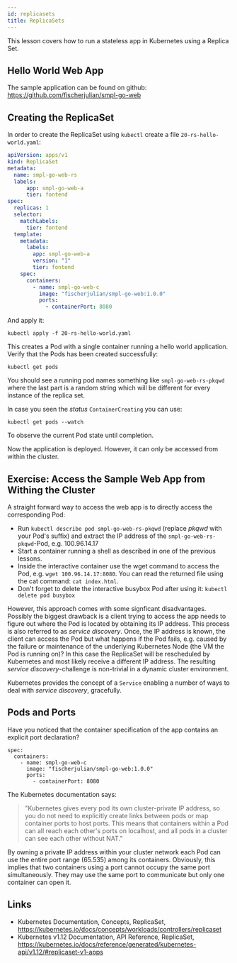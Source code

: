 ```yaml
---
id: replicasets
title: ReplicaSets
---
```


This lesson covers how to run a stateless app in Kubernetes using a Replica Set.

## Hello World Web App

The sample application can be found on github: https://github.com/fischerjulian/smpl-go-web

## Creating the ReplicaSet

In order to create the ReplicaSet using `kubectl` create a file `20-rs-hello-world.yaml`:

```yaml
apiVersion: apps/v1
kind: ReplicaSet
metadata:
  name: smpl-go-web-rs
  labels:
      app: smpl-go-web-a
      tier: fontend
spec:
  replicas: 1
  selector:
    matchLabels:
      tier: fontend
  template:
    metadata:
      labels:
        app: smpl-go-web-a
        version: "1"
        tier: fontend  
    spec:
      containers:
        - name: smpl-go-web-c
          image: "fischerjulian/smpl-go-web:1.0.0"
          ports:
            - containerPort: 8080
```

And apply it:

    kubectl apply -f 20-rs-hello-world.yaml

This creates a Pod with a single container running a hello world application.
Verify that the Pods has been created successfully:

    kubectl get pods

You should see a running pod names something like `smpl-go-web-rs-pkqwd` where the last part is a random string which will be different for every instance of the replica set.

In case you seen the *status* `ContainerCreating` you can use:

    kubectl get pods --watch 

To observe the current Pod state until completion.

Now the application is deployed. However, it can only be accessed from within the cluster.

## Exercise: Access the Sample Web App from Withing the Cluster

A straight forward way to access the web app is to directly access the corresponding Pod:

* Run `kubectl describe pod smpl-go-web-rs-pkqwd` (replace *pkqwd* with your Pod's suffix) and extract the IP address of the `smpl-go-web-rs-pkqwd`-Pod, e.g. 100.96.14.17
* Start a container running a shell as described in one of the previous lessons.
* Inside the interactive container use the wget command to access the Pod, e.g. `wget 100.96.14.17:8080`. You can read the returned file using the cat command: `cat index.html`.
* Don't forget to delete the interactive busybox Pod after using it: `kubectl delete pod busybox`

However, this approach comes with some signficant disadvantages. Possibly the biggest drawback is a client trying to access the app needs to figure out where the Pod is located by obtaining its IP address. This process is also referred to as *service discovery*. Once, the IP address is known, the client can access the Pod but what happens if the Pod fails, e.g. caused by the failure or maintenance of the underlying Kubernetes Node (the VM the Pod is running on)? In this case the ReplicaSet will be rescheduled by Kubernetes and most likely receive a different IP address. The resulting *service discovery*-challenge is non-trivial in a dynamic cluster environment.

Kubernetes provides the concept of a `Service` enabling a number of ways to deal with *service discovery*, gracefully.

## Pods and Ports

Have you noticed that the container specification of the app contains an explicit port declaration?

    spec:
      containers:
        - name: smpl-go-web-c
          image: "fischerjulian/smpl-go-web:1.0.0"
          ports:
            - containerPort: 8080

The Kubernetes documentation says:

> "Kubernetes gives every pod its own cluster-private IP address, so you do not need to explicitly create links between pods or map container ports to host ports. This means that containers within a Pod can all reach each other's ports on localhost, and all pods in a cluster can see each other without NAT."

By owning a private IP address within your cluster network each Pod can use the entire port range (65.535) among its containers. Obviously, this implies that two containers using a port cannot occupy the same port simultaneously. They may use the same port to communicate but only one container can open it.

## Links

* Kubernetes Documentation, Concepts, ReplicaSet, https://kubernetes.io/docs/concepts/workloads/controllers/replicaset
* Kubernetes v1.12 Documentation, API Reference, ReplicaSet, https://kubernetes.io/docs/reference/generated/kubernetes-api/v1.12/#replicaset-v1-apps
